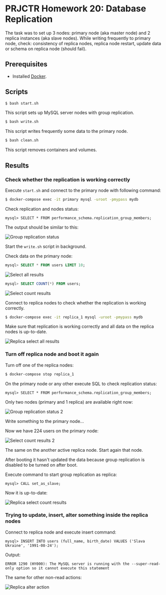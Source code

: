 # PRJCTR Homework 20: Database Replication

The task was to set up 3 nodes: primary node (aka master node) 
and 2 replica instances (aka slave nodes). While writing frequently to 
primary node, check: consistency of replica nodes, replica node restart, 
update data or schema on replica node (should fail).

## Prerequisites

* Installed [Docker]().

## Scripts

```bash
$ bash start.sh
```

This script sets up MySQL server nodes with group replication.

```bash
$ bash write.sh
```

This script writes frequently some data to the primary node.

```bash
$ bash clean.sh
```

This script removes containers and volumes.

## Results

### Check whether the replication is working correctly

Execute `start.sh` and connect to the primary node with following command:

```bash
$ docker-compose exec -it primary mysql -uroot -pmypass mydb
```

Check replication and nodes status:

```mysql
mysql> SELECT * FROM performance_schema.replication_group_members;
```

The output should be similar to this:

![Group replication status](./images/gr_status.png)

Start the `write.sh` script in background.

Check data on the primary node:

```sql
mysql> SELECT * FROM users LIMIT 10;
```

![Select all results](./images/select_all_results.png)

```sql
mysql> SELECT COUNT(*) FROM users;
```

![Select count results](./images/select_count_results.png)

Connect to replica nodes to check whether the replication is working correctly.

```bash
$ docker-compose exec -it replica_1 mysql -uroot -pmypass mydb
```

Make sure that replication is working correctly and 
all data on the replica nodes is up-to-date.

![Replica select all results](./images/replica_select_all_results.png)

### Turn off replica node and boot it again

Turn off one of the replica nodes:

```bash
$ docker-compose stop replica_1
```

On the primary node or any other execute SQL to check replication status:

```mysql
mysql> SELECT * FROM performance_schema.replication_group_members;
```

Only two nodes (primary and 1 replica) are available right now:

![Group replication status 2](./images/gr_status_2.png)

Write something to the primary node...

Now we have 224 users on the primary node:

![Select count results 2](./images/select_count_results_2.png)

The same on the another active replica node. Start again that node.

After booting it hasn't updated the data because group replication 
is disabled to be turned on after boot.

Execute command to start group replication as replica:

```mysql
mysql> CALL set_as_slave;
```

Now it is up-to-date:

![Replica select count results](./images/replica_select_count_results.png)

### Trying to update, insert, alter something inside the replica nodes

Connect to replica node and execute insert command:

```mysql
mysql> INSERT INTO users (full_name, birth_date) VALUES ('Slava Ukraine', '1991-08-24');
```

Output:

```
ERROR 1290 (HY000): The MySQL server is running with the --super-read-only option so it cannot execute this statement
```

The same for other non-read actions:

![Replica alter action](./images/replica_alter_action.png)
